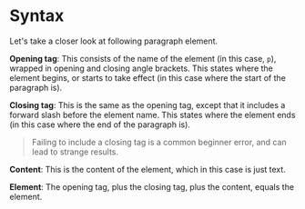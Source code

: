 # Syntax


Let's take a closer look at following paragraph element.



**Opening tag**: This consists of the name of the element (in this case, `p`), wrapped in opening and closing angle brackets. This states where the element begins, or starts to take effect (in this case where the start of the paragraph is).

**Closing tag**: This is the same as the opening tag, except that it includes a forward slash before the element name. This states where the element ends (in this case where the end of the paragraph is).

> Failing to include a closing tag is a common beginner error, and can lead to strange results.

**Content**: This is the content of the element, which in this case is just text.

**Element**: The opening tag, plus the closing tag, plus the content, equals the element.